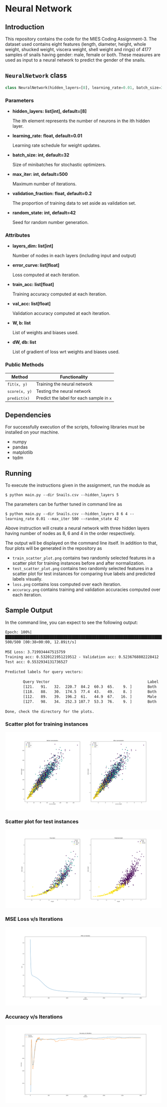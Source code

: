 # Neural Network
## Introduction
This repository contains the code for the MIES Coding Assignment-3.
The dataset used contains eight features (length, diameter, height, whole weight, 
shucked weight, viscera weight, shell weight and rings) of 4177 samples of 
snails having gender: male, female or both. These measures 
are used as input to a neural network to predict the gender of the snails.

## `NeuralNetwork` class
```python
class NeuralNetwork(hidden_layers=[8], learning_rate=0.01, batch_size=32, max_iter=500, validation_fraction=0.2, random_state=42)
```
### Parameters
* __hidden_layers: list[int], default=[8]__
    
    The ith element represents the number of neurons in the ith hidden layer.
* __learning_rate: float, default=0.01__

    Learning rate schedule for weight updates.
* __batch_size: int, default=32__
    
    Size of minibatches for stochastic optimizers.
* __max_iter: int, default=500__
    
    Maximum number of iterations.
* __validation_fraction: float, default=0.2__
    
    The proportion of training data to set aside as validation set.
* __random_state: int, default=42__

    Seed for random number generation.
### Attributes
* __layers_dim: list[int]__
    
    Number of nodes in each layers (including input and output)
* __error_curve: list[float]__
    
    Loss computed at each iteration.
* __train_acc: list[float]__
    
    Training accuracy computed at each iteration.
* __val_acc: list[float]__
    
    Validation accuracy computed at each iteration.
* __W, b: list__
    
    List of weights and biases used.
* __dW, db: list__
    
    List of gradient of loss wrt weights and biases used.
### Public Methods
| Method | Functionality |
| ------ | ------------- |
| `fit(x, y)` | Training the neural network |
| `score(x, y)` | Testing the neural network |
| `predict(x)` | Predict the label for each sample in `x`  |
## Dependencies
For successfully execution of the scripts, following libraries 
must be installed on your machine.
* numpy
* pandas
* matplotlib
* tqdm
## Running 
To execute the instructions given in the assignment, run the module as
```shell
$ python main.py --dir Snails.csv --hidden_layers 5
```
The parameters can be further tuned in command line as
```shell
$ python main.py --dir Snails.csv --hidden_layers 8 6 4 --learning_rate 0.01 --max_iter 500 --random_state 42
```
Above instruction will create a neural network with three hidden layers having number of nodes as 8, 6 and 4 
in the order respectively.

The output will be displayed on the command line itself. In addition to 
that, four plots will be generated in the repository as
* `train_scatter_plot.png` contains two randomly selected features in a scatter
plot for training instances before and after normalization.
* `test_scatter_plot.png` contains two randomly selected features in a
scatter plot for test instances for comparing true labels and predicted labels visually.
* `loss.png` contains loss computed over each iteration.
* `accuracy.png` contains training and validation accuracies computed over each iteration.
## Sample Output
In the command line, you can expect to see the following output:
```
Epoch: 100%|█████████████████████████████████████████████████████████████████████████| 500/500 [00:38<00:00, 12.89it/s]

MSE Loss: 3.719934447515759
Training acc: 0.5320121951219512 - Validation acc: 0.5236768802228412
Test acc: 0.5532934131736527

Predicted labels for query vectors:

        Query Vector                                            Label
        [121.   91.   32.  220.7  84.2  60.3  65.    9. ]       Both
        [118.   88.   30.  174.5  77.4  43.   49.    8. ]       Both
        [112.   89.   39.  196.2  61.   44.9  67.   16. ]       Male
        [127.   98.   34.  252.3 107.7  53.3  76.    9. ]       Both

Done, check the directory for the plots.
```
### Scatter plot for training instances
![](train_scatter_plot.png)
### Scatter plot for test instances
![](test_scatter_plot.png)
### MSE Loss v/s Iterations
![](loss.png)
### Accuracy v/s Iterations
![](accuracy.png)